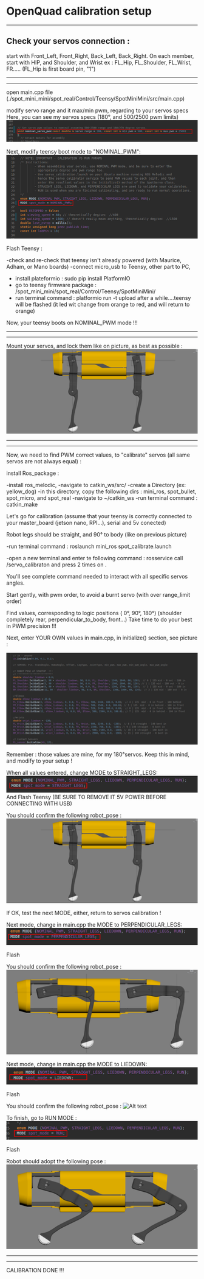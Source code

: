 # OpenQuad calibration setup
------------------

Check your servos connection :
------------------------------

start with Front_Left, Front_Right, Back_Left, Back_Right.
On each member, start with HIP, and Shoulder, and Wrist
ex : FL_Hip, FL_Shoulder, FL_Wrist, FR..... (FL_Hip is first board pin, "1")


------------------
------------------


open main.cpp file (./spot_mini_mini/spot_real/Control/Teensy/SpotMiniMini/src/main.cpp)

modify servo range and it max/min pwm, regarding to your servos specs
Here, you can see my servos specs (180°, and 500/2500 pwm limits)
![Alt text](/OpenQuad_V2/images/main_servo_specs.png?raw=true "Openquad")


Next, modify teensy boot mode to "NOMINAL_PWM": 
![Alt text](/OpenQuad_V2/images/main_nominal.png?raw=true "Openquad")


Flash Teensy :

-check and re-check that teensy isn't already powered (with Maurice, Adham, or Mano boards)
-connect micro_usb to Teensy, other part to PC,
- install plateformio : sudo pip install PlatformIO
- go to teensy firmware package : /spot_mini_mini/spot_real/Control/Teensy/SpotMiniMini/
- run terminal command : platformio run -t upload
after a while....teensy will be flashed (it led wit change from orange to red, and will return to orange)

Now, your teensy boots on NOMINAL_PWM mode !!!

------------------
------------------

Mount your servos, and lock them like on picture, as best as possible :
![Alt text](/OpenQuad_V2/images/straight_pose.png?raw=true "Openquad")


------------------
------------------


Now, we need to find PWM correct values, to "calibrate" servos (all same servos are not always equal) :

install Ros_package :

-install ros_melodic,
-navigate to catkin_ws/src/
-create a Directory (ex: yellow_dog)
-in this directory, copy the following dirs : mini_ros, spot_bullet, spot_micro, and spot_real
-navigate to ~/catkin_ws
-run terminal command : catkin_make

Let's go for calibration (assume that your teensy is correctly connected to your master_board (jetson nano, RPI...), serial and 5v conected)

Robot legs should be straight, and 90° to body (like on previous picture)

-run terminal command : roslaunch mini_ros spot_calibrate.launch

-open a new terminal and enter te following command : rosservice call /servo_calibraton   and press 2 times on <TAB>.

You'll see complete command needed to interact with all specific servos angles.


Start gently, with pwm order, to avoid a burnt servo (with over range_limit order)

Find values, corresponding to logic positions ( 0°, 90°, 180°) (shoulder completely rear, perpendicular_to_body, front...)
Take time to do your best in PWM precision !!!

Next, enter YOUR OWN values in main.cpp, in initialize() section, see picture :

![Alt text](/OpenQuad_V2/images/main_initialize.png?raw=true "Openquad")


Remember : those values are mine, for my 180°servos. Keep this in mind, and modify to your setup !

When all values entered, change MODE to STRAIGHT_LEGS:
![Alt text](/OpenQuad_V2/images/main_straight.png?raw=true "Openquad")
And Flash Teensy (BE SURE TO REMOVE IT 5V POWER  BEFORE CONNECTING WITH USB)

You should confirm the following robot_pose :
![Alt text](/OpenQuad_V2/images/straight_pose.png?raw=true "Openquad")

If OK, test the next MODE, either, return to servos calibration !


Next mode, change in main.cpp the MODE to PERPENDICULAR_LEGS:
![Alt text](/OpenQuad_V2/images/main_perpendicular.png?raw=true "Openquad")

Flash

You should confirm the following robot_pose :
![Alt text](/OpenQuad_V2/images/perpendicular_pose.png?raw=true "Openquad")



Next mode, change in main.cpp the MODE to LIEDOWN:
![Alt text](/OpenQuad_V2/images/main_liedown.png?raw=true "Openquad")

Flash

You should confirm the following robot_pose :
![Alt text](/OpenQuad_V2/images/???.png?raw=true "Openquad")



To finish, go to RUN MODE :
![Alt text](/OpenQuad_V2/images/main_run.png?raw=true "Openquad")

Flash

Robot should adopt the following pose :
![Alt text](/OpenQuad_V2/images/run_pose.png?raw=true "Openquad")

------------------
------------------

CALIBRATION DONE !!!




